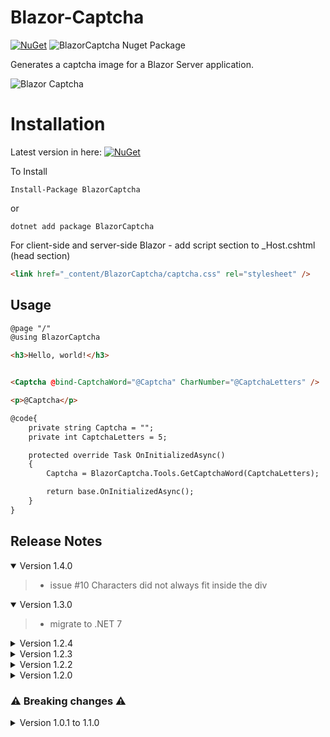 ﻿# Blazor-Captcha
[![NuGet](https://img.shields.io/nuget/v/BlazorCaptcha.svg)](https://www.nuget.org/packages/BlazorCaptcha/)  ![BlazorCaptcha Nuget Package](https://img.shields.io/nuget/dt/BlazorCaptcha)

Generates a captcha image for a Blazor Server application.

![Blazor Captcha](https://github.com/tossnet/Blazor-Captcha/blob/master/blazor-captcha.png)



# Installation
Latest version in here: [![NuGet](https://img.shields.io/nuget/v/BlazorCaptcha.svg)](https://www.nuget.org/packages/BlazorCaptcha/)

To Install

```
Install-Package BlazorCaptcha
```
or
```
dotnet add package BlazorCaptcha
```
For client-side and server-side Blazor - add script section to _Host.cshtml (head section)

```html
<link href="_content/BlazorCaptcha/captcha.css" rel="stylesheet" />
```

## Usage

```html
@page "/"
@using BlazorCaptcha

<h3>Hello, world!</h3>


<Captcha @bind-CaptchaWord="@Captcha" CharNumber="@CaptchaLetters" />

<p>@Captcha</p>

@code{
    private string Captcha = "";
    private int CaptchaLetters = 5;

    protected override Task OnInitializedAsync()
    {
        Captcha = BlazorCaptcha.Tools.GetCaptchaWord(CaptchaLetters);

        return base.OnInitializedAsync();
    }
}
```

## <a name="ReleaseNotes"></a>Release Notes

<details open="open"><summary>Version 1.4.0</summary>
    
>- issue #10 Characters did not always fit inside the div
</details>

<details open="open"><summary>Version 1.3.0</summary>
    
>- migrate to .NET 7
</details>

<details><summary>Version 1.2.4</summary>
    
>- minor improvement
</details>


<details><summary>Version 1.2.3</summary>
    
>- Add type="button"
</details>


<details><summary>Version 1.2.2</summary>
    
>- add nuget package SkiaSharp.NativeAssets.Linux
</details>

<details><summary>Version 1.2.0</summary>
    
>- NET6, removal of the bootstrap class
</details>

### ⚠️ Breaking changes ⚠️

<details><summary>Version  1.0.1 to 1.1.0</summary>
    
>- Change the parameter "CaptchaWord" => "@bind-CaptchaWord"
>- Add the parameter with the length of the word ex : "CharNumber="@CaptchaLetters"
>- Remove the "OnRefresh" parameter
</details>
